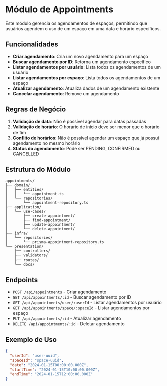 # Módulo de Appointments

Este módulo gerencia os agendamentos de espaços, permitindo que usuários agendem o uso de um espaço em uma data e horário específicos.

## Funcionalidades

- **Criar agendamento**: Cria um novo agendamento para um espaço
- **Buscar agendamento por ID**: Retorna um agendamento específico
- **Listar agendamentos por usuário**: Lista todos os agendamentos de um usuário
- **Listar agendamentos por espaço**: Lista todos os agendamentos de um espaço
- **Atualizar agendamento**: Atualiza dados de um agendamento existente
- **Cancelar agendamento**: Remove um agendamento

## Regras de Negócio

1. **Validação de data**: Não é possível agendar para datas passadas
2. **Validação de horário**: O horário de início deve ser menor que o horário de fim
3. **Conflito de horários**: Não é possível agendar um espaço que já possui agendamento no mesmo horário
4. **Status do agendamento**: Pode ser PENDING, CONFIRMED ou CANCELLED

## Estrutura do Módulo

```
appointments/
├── domain/
│   ├── entities/
│   │   └── appointment.ts
│   └── repositories/
│       └── appointment-repository.ts
├── application/
│   └── use-cases/
│       ├── create-appointment/
│       ├── find-appointment/
│       ├── update-appointment/
│       └── delete-appointment/
├── infra/
│   └── repositories/
│       └── prisma-appointment-repository.ts
└── presentation/
    ├── controllers/
    ├── validators/
    ├── routes/
    └── docs/
```

## Endpoints

- `POST /api/appointments` - Criar agendamento
- `GET /api/appointments/:id` - Buscar agendamento por ID
- `GET /api/appointments/user/:userId` - Listar agendamentos por usuário
- `GET /api/appointments/space/:spaceId` - Listar agendamentos por espaço
- `PUT /api/appointments/:id` - Atualizar agendamento
- `DELETE /api/appointments/:id` - Deletar agendamento

## Exemplo de Uso

```json
{
  "userId": "user-uuid",
  "spaceId": "space-uuid",
  "date": "2024-01-15T00:00:00.000Z",
  "startTime": "2024-01-15T10:00:00.000Z",
  "endTime": "2024-01-15T12:00:00.000Z"
}
```
